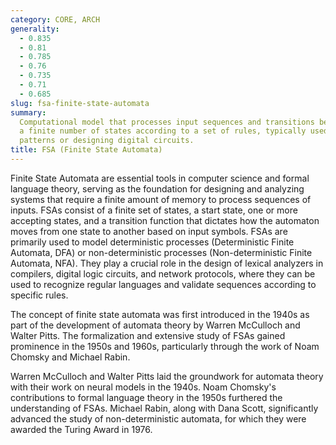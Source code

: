 ```yaml
---
category: CORE, ARCH
generality:
  - 0.835
  - 0.81
  - 0.785
  - 0.76
  - 0.735
  - 0.71
  - 0.685
slug: fsa-finite-state-automata
summary:
  Computational model that processes input sequences and transitions between
  a finite number of states according to a set of rules, typically used for recognizing
  patterns or designing digital circuits.
title: FSA (Finite State Automata)
---
```


Finite State Automata are essential tools in computer science and formal language theory, serving as the foundation for designing and analyzing systems that require a finite amount of memory to process sequences of inputs. FSAs consist of a finite set of states, a start state, one or more accepting states, and a transition function that dictates how the automaton moves from one state to another based on input symbols. FSAs are primarily used to model deterministic processes (Deterministic Finite Automata, DFA) or non-deterministic processes (Non-deterministic Finite Automata, NFA). They play a crucial role in the design of lexical analyzers in compilers, digital logic circuits, and network protocols, where they can be used to recognize regular languages and validate sequences according to specific rules.

The concept of finite state automata was first introduced in the 1940s as part of the development of automata theory by Warren McCulloch and Walter Pitts. The formalization and extensive study of FSAs gained prominence in the 1950s and 1960s, particularly through the work of Noam Chomsky and Michael Rabin.

Warren McCulloch and Walter Pitts laid the groundwork for automata theory with their work on neural models in the 1940s. Noam Chomsky's contributions to formal language theory in the 1950s furthered the understanding of FSAs. Michael Rabin, along with Dana Scott, significantly advanced the study of non-deterministic automata, for which they were awarded the Turing Award in 1976.
